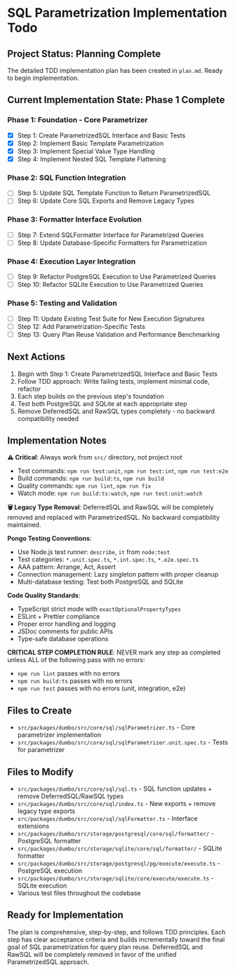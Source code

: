 # SQL Parametrization Implementation Todo

## Project Status: Planning Complete

The detailed TDD implementation plan has been created in `plan.md`. Ready to begin implementation.

## Current Implementation State: Phase 1 Complete

### Phase 1: Foundation - Core Parametrizer
- [x] Step 1: Create ParametrizedSQL Interface and Basic Tests
- [x] Step 2: Implement Basic Template Parametrization  
- [x] Step 3: Implement Special Value Type Handling
- [x] Step 4: Implement Nested SQL Template Flattening

### Phase 2: SQL Function Integration
- [ ] Step 5: Update SQL Template Function to Return ParametrizedSQL
- [ ] Step 6: Update Core SQL Exports and Remove Legacy Types

### Phase 3: Formatter Interface Evolution
- [ ] Step 7: Extend SQLFormatter Interface for Parametrized Queries
- [ ] Step 8: Update Database-Specific Formatters for Parametrization

### Phase 4: Execution Layer Integration
- [ ] Step 9: Refactor PostgreSQL Execution to Use Parametrized Queries
- [ ] Step 10: Refactor SQLite Execution to Use Parametrized Queries

### Phase 5: Testing and Validation
- [ ] Step 11: Update Existing Test Suite for New Execution Signatures
- [ ] Step 12: Add Parametrization-Specific Tests
- [ ] Step 13: Query Plan Reuse Validation and Performance Benchmarking

## Next Actions

1. Begin with Step 1: Create ParametrizedSQL Interface and Basic Tests
2. Follow TDD approach: Write failing tests, implement minimal code, refactor
3. Each step builds on the previous step's foundation
4. Test both PostgreSQL and SQLite at each appropriate step
5. Remove DeferredSQL and RawSQL types completely - no backward compatibility needed

## Implementation Notes

**⚠️ Critical**: Always work from `src/` directory, not project root
- Test commands: `npm run test:unit`, `npm run test:int`, `npm run test:e2e`
- Build commands: `npm run build:ts`, `npm run build`
- Quality commands: `npm run lint`, `npm run fix`
- Watch mode: `npm run build:ts:watch`, `npm run test:unit:watch`

**🗑️ Legacy Type Removal**: DeferredSQL and RawSQL will be completely removed and replaced with ParametrizedSQL. No backward compatibility maintained.

**Pongo Testing Conventions**:
- Use Node.js test runner: `describe`, `it` from `node:test`
- Test categories: `*.unit.spec.ts`, `*.int.spec.ts`, `*.e2e.spec.ts`
- AAA pattern: Arrange, Act, Assert
- Connection management: Lazy singleton pattern with proper cleanup
- Multi-database testing: Test both PostgreSQL and SQLite

**Code Quality Standards**:
- TypeScript strict mode with `exactOptionalPropertyTypes`
- ESLint + Prettier compliance
- Proper error handling and logging
- JSDoc comments for public APIs
- Type-safe database operations

**CRITICAL STEP COMPLETION RULE**: NEVER mark any step as completed unless ALL of the following pass with no errors:
- `npm run lint` passes with no errors
- `npm run build:ts` passes with no errors  
- `npm run test` passes with no errors (unit, integration, e2e)

## Files to Create

- `src/packages/dumbo/src/core/sql/sqlParametrizer.ts` - Core parametrizer implementation
- `src/packages/dumbo/src/core/sql/sqlParametrizer.unit.spec.ts` - Tests for parametrizer

## Files to Modify

- `src/packages/dumbo/src/core/sql/sql.ts` - SQL function updates + remove DeferredSQL/RawSQL types
- `src/packages/dumbo/src/core/sql/index.ts` - New exports + remove legacy type exports
- `src/packages/dumbo/src/core/sql/sqlFormatter.ts` - Interface extensions
- `src/packages/dumbo/src/storage/postgresql/core/sql/formatter/` - PostgreSQL formatter
- `src/packages/dumbo/src/storage/sqlite/core/sql/formatter/` - SQLite formatter  
- `src/packages/dumbo/src/storage/postgresql/pg/execute/execute.ts` - PostgreSQL execution
- `src/packages/dumbo/src/storage/sqlite/core/execute/execute.ts` - SQLite execution
- Various test files throughout the codebase

## Ready for Implementation

The plan is comprehensive, step-by-step, and follows TDD principles. Each step has clear acceptance criteria and builds incrementally toward the final goal of SQL parametrization for query plan reuse. DeferredSQL and RawSQL will be completely removed in favor of the unified ParametrizedSQL approach.